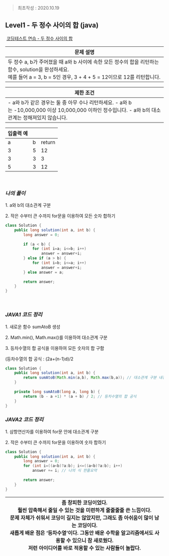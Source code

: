 > 최초작성 : 2020.10.19

## **Level1 - 두 정수 사이의 합 (java)**

 [코딩테스트 연습 - 두 정수 사이의 합](https://programmers.co.kr/learn/courses/30/lessons/12912)

| **문제 설명** |
| --- |
| 두 정수 a, b가 주어졌을 때 a와 b 사이에 속한 모든 정수의 합을 리턴하는 함수,   solution을 완성하세요.<br>예를 들어 a = 3, b = 5인 경우, 3 + 4 + 5 = 12이므로 12를 리턴합니다. |

| **제한 조건** |
| --- |
|   -   a와 b가 같은 경우는 둘 중 아무 수나 리턴하세요. -   a와 b는 -10,000,000 이상 10,000,000 이하인 정수입니다. -   a와 b의 대소관계는 정해져있지 않습니다.​   |

| **​입출력 예**    |  |  |
| --- | --- | --- |
| a | b | return |
| 3 | 5 | 12 |
| 3 | 3 | 3 |
| 5 | 3 | 12 |

​

### _**나의 풀이**_

1\. a와 b의 대소관계 구분

2\. 작은 수부터 큰 수까지 for문을 이용하여 모든 숫자 합하기

```java
class Solution {
	public long solution(int a, int b) {
		long answer = 0;
		
		if (a < b) {
			for (int i=a; i<=b; i++)
				answer = answer+i;
		} else if (a > b) {
			for (int i=b; i<=a; i++)
				answer = answer+i;
		} else answer = a;
		
		return answer;
	}
}
```

​

### _**JAVA1 코드 정리**_

1\. 새로운 함수 sumAtoB 생성

2\. Math.min(), Math.max()를 이용하여 대소관계 구분

3\. 등차수열의 합 공식을 이용하여 모든 숫자의 합 구함

(등차수열의 합 공식 : (2a+(n-1)d)/2

```java
class Solution {
	public long solution(int a, int b) {
		return sumAtoB(Math.min(a,b), Math.max(b,a)); // 대소관계 구분 내장함수
	}
	
	private long sumAtoB(long a, long b) {
		return (b - a +1) * (a + b) / 2; // 등차수열의 합 공식
	}
}
```

### _**JAVA2 코드 정리**_

1\. 삼항연산자를 이용하여 for문 안에 대소관계 구분

2\. 작은 수부터 큰 수까지 for문을 이용하여 숫자 합하기

```java
class Solution {
	public long solution(int a, int b) {
		long answer = 0;
		for (int i=((a<b)?a:b); i<=((a<b)?a:b); i++)
			answer += i; // 나의 식 한줄요약
			
		return answer;
	}
}
```

| 좀 창피한 코딩이었다.<br>훨씬 압축해서 줄일 수 있는 것을 미련하게 줄줄줄줄 쓴 느낌이다.<br>문제 자체가 쉬워서 코딩이 길지는 않았지만, 그래도 좀 아쉬움이 많이 남는 코딩이다.<br>새롭게 배운 점은 ‘등차수열’이다. 그동안 배운 수학을 알고리즘에서도 사용할 수 있으니 참 새로웠다.<br>저런 아이디어를 바로 적용할 수 있는 사람들이 놀랍다. |
| --- |